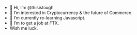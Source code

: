 - 👋 Hi, I’m @thisistough
- 👀 I’m interested in Cryptocurrency & the future of Commerce.
- 🌱 I’m currently re-learning Javascript.
- 💞️ I’m to get a job at FTX.
- Wish me luck.
